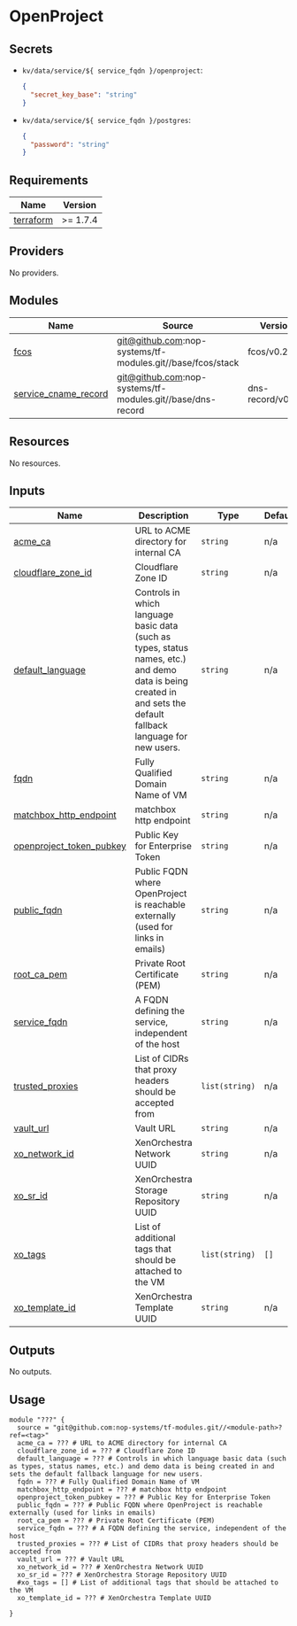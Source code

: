 # OpenProject

## Secrets

- `kv/data/service/${ service_fqdn }/openproject`:
  ```json
  {
    "secret_key_base": "string"
  }
  ```
- `kv/data/service/${ service_fqdn }/postgres`:
  ```json
  {
    "password": "string"
  }
  ```

<!-- BEGIN_TF_DOCS -->
## Requirements

| Name | Version |
|------|---------|
| <a name="requirement_terraform"></a> [terraform](#requirement\_terraform) | >= 1.7.4 |

## Providers

No providers.

## Modules

| Name | Source | Version |
|------|--------|---------|
| <a name="module_fcos"></a> [fcos](#module\_fcos) | git@github.com:nop-systems/tf-modules.git//base/fcos/stack | fcos/v0.2.6 |
| <a name="module_service_cname_record"></a> [service\_cname\_record](#module\_service\_cname\_record) | git@github.com:nop-systems/tf-modules.git//base/dns-record | dns-record/v0.1.0 |

## Resources

No resources.

## Inputs

| Name | Description | Type | Default | Required |
|------|-------------|------|---------|:--------:|
| <a name="input_acme_ca"></a> [acme\_ca](#input\_acme\_ca) | URL to ACME directory for internal CA | `string` | n/a | yes |
| <a name="input_cloudflare_zone_id"></a> [cloudflare\_zone\_id](#input\_cloudflare\_zone\_id) | Cloudflare Zone ID | `string` | n/a | yes |
| <a name="input_default_language"></a> [default\_language](#input\_default\_language) | Controls in which language basic data (such as types, status names, etc.) and demo data is being created in and sets the default fallback language for new users. | `string` | n/a | yes |
| <a name="input_fqdn"></a> [fqdn](#input\_fqdn) | Fully Qualified Domain Name of VM | `string` | n/a | yes |
| <a name="input_matchbox_http_endpoint"></a> [matchbox\_http\_endpoint](#input\_matchbox\_http\_endpoint) | matchbox http endpoint | `string` | n/a | yes |
| <a name="input_openproject_token_pubkey"></a> [openproject\_token\_pubkey](#input\_openproject\_token\_pubkey) | Public Key for Enterprise Token | `string` | n/a | yes |
| <a name="input_public_fqdn"></a> [public\_fqdn](#input\_public\_fqdn) | Public FQDN where OpenProject is reachable externally (used for links in emails) | `string` | n/a | yes |
| <a name="input_root_ca_pem"></a> [root\_ca\_pem](#input\_root\_ca\_pem) | Private Root Certificate (PEM) | `string` | n/a | yes |
| <a name="input_service_fqdn"></a> [service\_fqdn](#input\_service\_fqdn) | A FQDN defining the service, independent of the host | `string` | n/a | yes |
| <a name="input_trusted_proxies"></a> [trusted\_proxies](#input\_trusted\_proxies) | List of CIDRs that proxy headers should be accepted from | `list(string)` | n/a | yes |
| <a name="input_vault_url"></a> [vault\_url](#input\_vault\_url) | Vault URL | `string` | n/a | yes |
| <a name="input_xo_network_id"></a> [xo\_network\_id](#input\_xo\_network\_id) | XenOrchestra Network UUID | `string` | n/a | yes |
| <a name="input_xo_sr_id"></a> [xo\_sr\_id](#input\_xo\_sr\_id) | XenOrchestra Storage Repository UUID | `string` | n/a | yes |
| <a name="input_xo_tags"></a> [xo\_tags](#input\_xo\_tags) | List of additional tags that should be attached to the VM | `list(string)` | `[]` | no |
| <a name="input_xo_template_id"></a> [xo\_template\_id](#input\_xo\_template\_id) | XenOrchestra Template UUID | `string` | n/a | yes |

## Outputs

No outputs.

## Usage

```hcl
module "???" {
  source = "git@github.com:nop-systems/tf-modules.git//<module-path>?ref=<tag>"
  acme_ca = ??? # URL to ACME directory for internal CA
  cloudflare_zone_id = ??? # Cloudflare Zone ID
  default_language = ??? # Controls in which language basic data (such as types, status names, etc.) and demo data is being created in and sets the default fallback language for new users.
  fqdn = ??? # Fully Qualified Domain Name of VM
  matchbox_http_endpoint = ??? # matchbox http endpoint
  openproject_token_pubkey = ??? # Public Key for Enterprise Token
  public_fqdn = ??? # Public FQDN where OpenProject is reachable externally (used for links in emails)
  root_ca_pem = ??? # Private Root Certificate (PEM)
  service_fqdn = ??? # A FQDN defining the service, independent of the host
  trusted_proxies = ??? # List of CIDRs that proxy headers should be accepted from
  vault_url = ??? # Vault URL
  xo_network_id = ??? # XenOrchestra Network UUID
  xo_sr_id = ??? # XenOrchestra Storage Repository UUID
  #xo_tags = [] # List of additional tags that should be attached to the VM
  xo_template_id = ??? # XenOrchestra Template UUID
  
}
```
<!-- END_TF_DOCS -->
